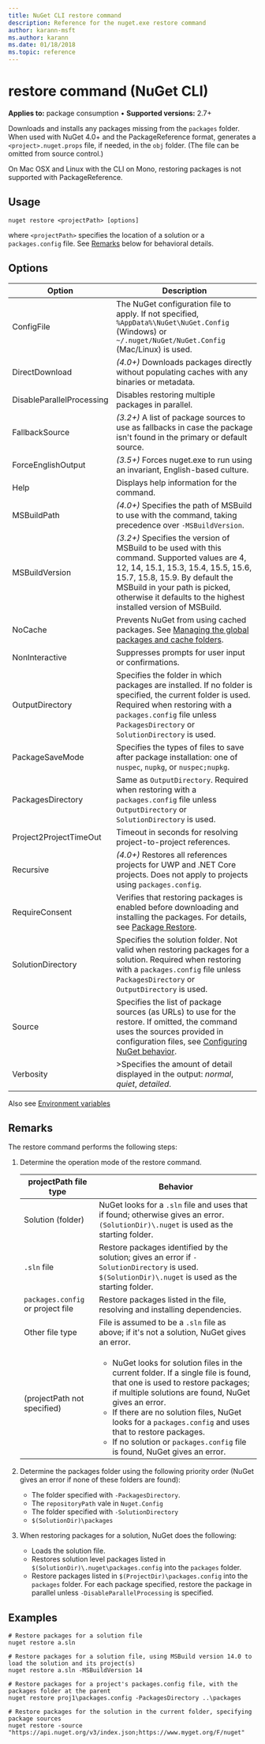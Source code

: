 ```yaml
---
title: NuGet CLI restore command
description: Reference for the nuget.exe restore command
author: karann-msft
ms.author: karann
ms.date: 01/18/2018
ms.topic: reference
---
```


# restore command (NuGet CLI)

**Applies to:** package consumption &bullet; **Supported versions:** 2.7+

Downloads and installs any packages missing from the `packages` folder. When used with NuGet 4.0+ and the PackageReference format, generates a `<project>.nuget.props` file, if needed, in the `obj` folder. (The file can be omitted from source control.)

On Mac OSX and Linux with the CLI on Mono, restoring packages is not supported with PackageReference.

## Usage

```cli
nuget restore <projectPath> [options]
```

where `<projectPath>` specifies the location of a solution or a `packages.config` file. See [Remarks](#remarks) below for behavioral details.

## Options

| Option | Description |
| --- | --- |
| ConfigFile | The NuGet configuration file to apply. If not specified, `%AppData%\NuGet\NuGet.Config` (Windows) or `~/.nuget/NuGet/NuGet.Config` (Mac/Linux) is used.|
| DirectDownload | *(4.0+)* Downloads packages directly without populating caches with any binaries or metadata. |
| DisableParallelProcessing | Disables restoring multiple packages in parallel. |
| FallbackSource | *(3.2+)* A list of package sources to use as fallbacks in case the package isn't found in the primary or default source. |
| ForceEnglishOutput | *(3.5+)* Forces nuget.exe to run using an invariant, English-based culture. |
| Help | Displays help information for the command. |
| MSBuildPath | *(4.0+)* Specifies the path of MSBuild to use with the command, taking precedence over `-MSBuildVersion`. |
| MSBuildVersion | *(3.2+)* Specifies the version of MSBuild to be used with this command. Supported values are 4, 12, 14, 15.1, 15.3, 15.4, 15.5, 15.6, 15.7, 15.8, 15.9. By default the MSBuild in your path is picked, otherwise it defaults to the highest installed version of MSBuild. |
| NoCache | Prevents NuGet from using cached packages. See [Managing the global packages and cache folders](../consume-packages/managing-the-global-packages-and-cache-folders.md). |
| NonInteractive | Suppresses prompts for user input or confirmations. |
| OutputDirectory | Specifies the folder in which packages are installed. If no folder is specified, the current folder is used. Required when restoring with a `packages.config` file unless `PackagesDirectory` or `SolutionDirectory` is used.|
| PackageSaveMode | Specifies the types of files to save after package installation: one of `nuspec`, `nupkg`, or `nuspec;nupkg`. |
| PackagesDirectory | Same as `OutputDirectory`. Required when restoring with a `packages.config` file unless `OutputDirectory` or `SolutionDirectory` is used. |
| Project2ProjectTimeOut | Timeout in seconds for resolving project-to-project references. |
| Recursive | *(4.0+)* Restores all references projects for UWP and .NET Core projects. Does not apply to projects using `packages.config`. |
| RequireConsent | Verifies that restoring packages is enabled before downloading and installing the packages. For details, see [Package Restore](../consume-packages/package-restore.md). |
| SolutionDirectory | Specifies the solution folder. Not valid when restoring packages for a solution. Required when restoring with a `packages.config` file unless `PackagesDirectory` or `OutputDirectory` is used. |
| Source | Specifies the list of package sources (as URLs) to use for the restore. If omitted, the command uses the sources provided in configuration files, see [Configuring NuGet behavior](../consume-packages/configuring-nuget-behavior.md). |
| Verbosity |>Specifies the amount of detail displayed in the output: *normal*, *quiet*, *detailed*. |

Also see [Environment variables](cli-ref-environment-variables.md)

## Remarks

The restore command performs the following steps:

1. Determine the operation mode of the restore command.

   | projectPath file type | Behavior |
   | --- | --- |
   | Solution (folder) | NuGet looks for a `.sln` file and uses that if found; otherwise gives an error. `(SolutionDir)\.nuget` is used as the starting folder. |
   | `.sln` file | Restore packages identified by the solution; gives an error if `-SolutionDirectory` is used. `$(SolutionDir)\.nuget` is used as the starting folder. |
   | `packages.config` or project file | Restore packages listed in the file, resolving and installing dependencies. |
   | Other file type | File is assumed to be a `.sln` file as above; if it's not a solution, NuGet gives an error. |
   | (projectPath not specified) | <ul><li>NuGet looks for solution files in the current folder. If a single file is found, that one is used to restore packages; if multiple solutions are found, NuGet gives an error.</li><li>If there are no solution files, NuGet looks for a `packages.config` and uses that to restore packages.</li><li>If no solution or `packages.config` file is found, NuGet gives an error.</ul> |

2. Determine the packages folder using the following priority order (NuGet gives an error if none of these folders are found):

    - The folder specified with `-PackagesDirectory`.
    - The `repositoryPath` vale in `Nuget.Config`
    - The folder specified with `-SolutionDirectory`
    - `$(SolutionDir)\packages`

3. When restoring packages for a solution, NuGet does the following:
    - Loads the solution file.
    - Restores solution level packages listed in `$(SolutionDir)\.nuget\packages.config` into the `packages` folder.
    - Restore packages listed in `$(ProjectDir)\packages.config` into the `packages` folder. For each package specified, restore the package in parallel unless `-DisableParallelProcessing` is specified.

## Examples

```cli
# Restore packages for a solution file
nuget restore a.sln

# Restore packages for a solution file, using MSBuild version 14.0 to load the solution and its project(s)
nuget restore a.sln -MSBuildVersion 14

# Restore packages for a project's packages.config file, with the packages folder at the parent
nuget restore proj1\packages.config -PackagesDirectory ..\packages

# Restore packages for the solution in the current folder, specifying package sources
nuget restore -source "https://api.nuget.org/v3/index.json;https://www.myget.org/F/nuget"
```
